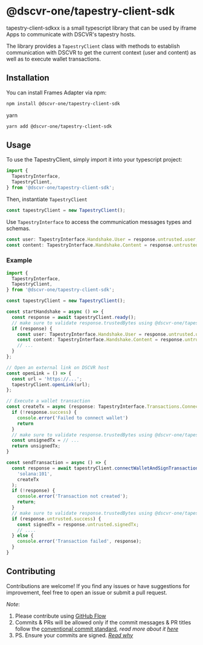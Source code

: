# @dscvr-one/tapestry-client-sdk

tapestry-client-sdkxx is a small typescript library that can be used by iframe Apps to communicate with DSCVR's tapestry hosts.

The library provides a `TapestryClient` class with methods to establish communication with DSCVR to get the current context (user and content) as well as to execute wallet transactions.

## Installation

You can install Frames Adapter via npm:

```bash
npm install @dscvr-one/tapestry-client-sdk
```

yarn

```bash
yarn add @dscvr-one/tapestry-client-sdk
```

## Usage

To use the TapestryClient, simply import it into your typescript project:

```typescript
import {
  TapestryInterface,
  TapestryClient,
} from '@dscvr-one/tapestry-client-sdk';
```

Then, instantiate `TapestryClient`

```typescript
const tapestryClient = new TapestryClient();
```

Use `TapestryInterface` to access the communication messages types and schemas.

```typescript
const user: TapestryInterface.Handshake.User = response.untrusted.user;
const content: TapestryInterface.Handshake.Content = response.untrusted.content;
```

### Example

```typescript
import {
  TapestryInterface,
  TapestryClient,
} from '@dscvr-one/tapestry-client-sdk';

const tapestryClient = new TapestryClient();

const startHandshake = async () => {
  const response = await tapestryClient.ready();
  // make sure to validate response.trustedBytes using @dscvr-one/tapestry-server-sdk so the app is not used by platforms other than DSCVR
  if (response) {
    const user: TapestryInterface.Handshake.User = response.untrusted.user;
    const content: TapestryInterface.Handshake.Content = response.untrusted.content;
    // ...
  }
};

// Open an external link on DSCVR host
const openLink = () => {
  const url = 'https://...';
  tapestryClient.openLink(url);
};

// Execute a wallet transaction
const createTx = async (response: TapestryInterface.Transactions.ConnectWalletResponseMessage) => {
  if (!response.success) {
    console.error('Failed to connect wallet')
    return
  }
  // make sure to validate response.trustedBytes using @dscvr-one/tapestry-server-sdk so the app is not used by platforms other than DSCVR
  const unsignedTx = // ...
  return unsignedTx;
}

const sendTransaction = async () => {
  const response = await tapestryClient.connectWalletAndSignTransaction(
    'solana:101',
    createTx
  );
  if (!response) {
    console.error('Transaction not created');
    return;
  }
  // make sure to validate response.trustedBytes using @dscvr-one/tapestry-server-sdk so the app is not used by platforms other than DSCVR
  if (response.untrusted.success) {
    const signedTx = response.untrusted.signedTx;
    // ....
  } else {
    console.error('Transaction failed', response);
  }
}
```

## Contributing

Contributions are welcome! If you find any issues or have suggestions for improvement, feel free to open an issue or submit a pull request.

_Note_:

1. Please contribute using [GitHub Flow](https://web.archive.org/web/20191104103724/https://guides.github.com/introduction/flow/)
2. Commits & PRs will be allowed only if the commit messages & PR titles follow the [conventional commit standard](https://www.conventionalcommits.org/), _read more about it [here](https://github.com/conventional-changelog/commitlint/tree/master/%40commitlint/config-conventional#type-enum)_
3. PS. Ensure your commits are signed. _[Read why](https://withblue.ink/2020/05/17/how-and-why-to-sign-git-commits.html)_
